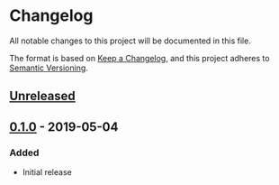 # Changelog
All notable changes to this project will be documented in this file.

The format is based on [Keep a Changelog](https://keepachangelog.com/en/1.0.0/),
and this project adheres to [Semantic Versioning](https://semver.org/spec/v2.0.0.html).

## [Unreleased]

## [0.1.0] - 2019-05-04
### Added
- Initial release

[Unreleased]: https://github.com/sankaku-deltalab/guntree-viewer/compare/0.1.0...HEAD
[0.1.0]: https://github.com/sankaku-deltalab/guntree-viewer/releases/tag/0.1.0
